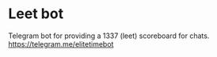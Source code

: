 # Leet bot
Telegram bot for providing a 1337 (leet) scoreboard for chats. https://telegram.me/elitetimebot 
